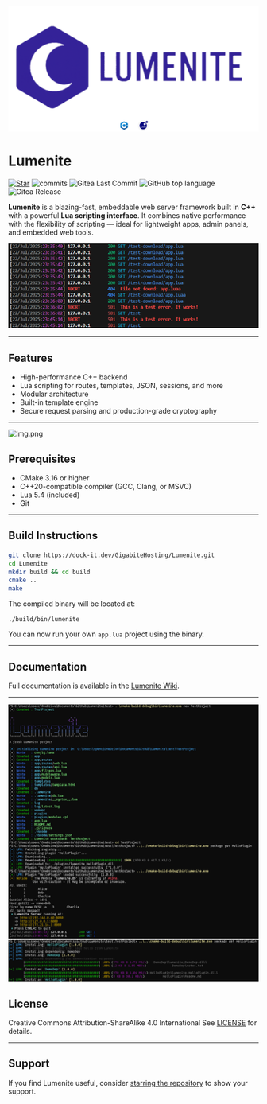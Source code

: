 ![Banner](.readme/banner.png)

# Lumenite

[![Star](https://img.shields.io/github/stars/OusmBlueNinja/Lumenite?style=)](https://github.com/OusmBlueNinja/Lumenite/stargazers)
![commits](https://img.shields.io/github/commit-activity/m/OusmBlueNinja/Lumenite)
![Gitea Last Commit](https://img.shields.io/gitea/last-commit/GigabiteHosting/lumenite?gitea_url=https%3A%2F%2Fdock-it.dev%2F)
![GitHub top language](https://img.shields.io/github/languages/top/OusmBlueNinja/LUMENITE)
![Gitea Release](https://img.shields.io/gitea/v/release/GigabiteHosting/Lumenite?gitea_url=https%3A%2F%2Fdock-it.dev)


**Lumenite** is a blazing-fast, embeddable web server framework built in **C++** with a powerful **Lua scripting
interface**.
It combines native performance with the flexibility of scripting — ideal for lightweight apps, admin panels, and
embedded web tools.

![Screenshot](.readme/img.png)

---

## Features

* High-performance C++ backend
* Lua scripting for routes, templates, JSON, sessions, and more
* Modular architecture
* Built-in template engine
* Secure request parsing and production-grade cryptography

---

![img.png](https://github.com/OusmBlueNinja/Lumenite/blob/main/.readme/Gif-cli.gif?raw=true)

## Prerequisites

* CMake 3.16 or higher
* C++20-compatible compiler (GCC, Clang, or MSVC)
* Lua 5.4 (included)
* Git

---

## Build Instructions

```bash
git clone https://dock-it.dev/GigabiteHosting/Lumenite.git
cd Lumenite
mkdir build && cd build
cmake ..
make
```

The compiled binary will be located at:

```
./build/bin/lumenite
```

You can now run your own `app.lua` project using the binary.

---

## Documentation

Full documentation is available in the [Lumenite Wiki](https://dock-it.dev/GigabiteHosting/Lumenite/wiki).

---

![img.png](.readme/cli.png)
![img.png](.readme/pkgmngr.png)

## License

Creative Commons Attribution-ShareAlike 4.0 International
See [LICENSE](./LICENSE) for details.

---

## Support

If you find Lumenite useful, consider [starring the repository](https://github.com/OusmBlueNinja/Lumenite) to show your
support.
